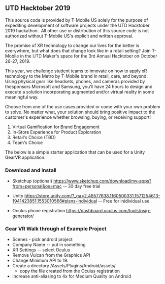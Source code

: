 ## UTD Hacktober 2019
This source code is provided by T-Mobile US solely for the purpose of expediting development of software projects under the UTD Hacktober 2019 hackathon.  All other use or distribution of this source code is not authorized without T-Mobile US's explicit and written approval.


The promise of XR technology to change our lives for the better is everywhere, but what does that change look like in a retail setting? Join T-Mobile in the UTD Maker's space for the 3rd Annual Hacktober on October 26-27, 2019.

This year, we challenge student teams to innovate on how to apply xR technology to the Metro by T-Mobile brand in retail, care, and beyond. Using physical gear like headsets, phones, and cameras provided by thesponsors Microsoft and Samsung, you'll have 24 hours to design and execute a solution incorporating augmented and/or virtual reality in some meaningful way.

Choose from one of the use cases provided or come with your own problem to solve. No matter what, your solution should bring positive impact to the customer's experience whether browsing, buying, or receiving support!

1) Virtual Gamification for Brand Engagement
2) In-Store Experience for Product Exploration
3) Retail's Choice (TBD)
4) Team's Choice

The below is a simple starter application that can be used for a Unity GearVR application.

### Download and Install

- Sketchup (optional)  https://www.sketchup.com/download/my-apps?from=personal&os=mac
-- 30 day free trial

- Unity https://store.unity.com/?_ga=2.48577638.1160500331.1571254613-1941423851.1553010566#plans-individual
-- Free for inidividual use

- Oculus phone registration
https://dashboard.oculus.com/tools/osig-generator/ 

### Gear VR Walk through of Example Project
- Scenes - pick android project
- Company Name -- put in something
- XR Settings -- select Oculus
- Remove Vulcan from the Graphics API
- Change Minimum API to 19.
- Create a directory /Assets/Plugins/Android/assets/
   - copy the file created from the Oculus registration
- increase anti-aliasing to 4x for Medium Quality on Android

